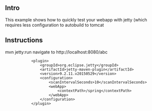 ## Intro
This example shows how to quickly test your webapp with jetty (which requires less configuration to autobuild to tomcat

## Instructions
mvn jetty:run
navigate to http://localhost:8080/abc




				<plugin>
					<groupId>org.eclipse.jetty</groupId>
					<artifactId>jetty-maven-plugin</artifactId>
					<version>9.2.11.v20150529</version>
					<configuration>
						<scanIntervalSeconds>10</scanIntervalSeconds>
						<webApp>
							<contextPath>/spring</contextPath>
						</webApp>
					</configuration>
				</plugin>
